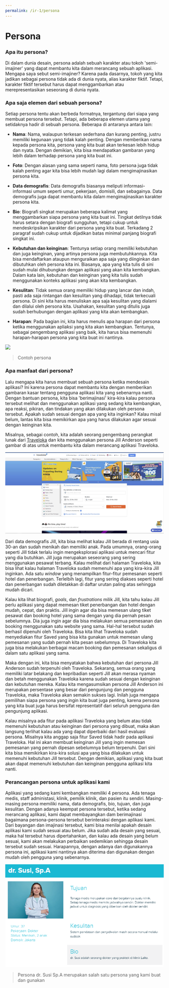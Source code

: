 ```yaml
---
permalink: /ir-1/persona
---
```


# Persona

### Apa itu persona?

Di dalam dunia desain, persona adalah sebuah karakter atau tokoh 'semi-imajiner' yang dapat membantu kita dalam merancang sebuah aplikasi. Mengapa saya sebut semi-imajiner? Karena pada dasarnya, tokoh yang kita jadikan sebagai persona tidak ada di dunia nyata, alias karakter fiktif. Tetapi, karakter fiktif tersebut harus dapat menggambarkan atau merepresentasikan seseorang di dunia nyata.

### Apa saja elemen dari sebuah persona?

Setiap persona tentu akan berbeda formatnya, tergantung dari siapa yang membuat persona tersebut. Tetapi, ada beberapa elemen utama yang setidaknya hadir di sebuah persona. Beberapa di antaranya antara lain:

- **Nama**: Nama, walaupun terkesan sederhana dan kurang penting, justru memiliki kegunaan yang tidak kalah penting. Dengan memberikan nama kepada persona kita, persona yang kita buat akan terkesan lebih hidup dan nyata. Dengan demikian, kita bisa mendapatkan gambaran yang lebih dalam terhadap persona yang kita buat ini.

- **Foto**: Dengan alasan yang sama seperti nama, foto persona juga tidak kalah penting agar kita bisa lebih mudah lagi dalam mengimajinasikan persona kita.

- **Data demografis**: Data demografis biasanya meliputi informasi-informasi umum seperti umur, pekerjaan, domisili, dan sebagainya. Data demografis juga dapat membantu kita dalam mengimajinasikan karakter persona kita.

- **Bio**: Biografi singkat merupakan beberapa kalimat yang menggambarkan siapa persona yang kita buat ini. Tingkat detilnya tidak harus setara dengan biografi sungguhan, tetapi cukup untuk mendeskripsikan karakter dari persona yang kita buat. Terkadang 2 paragraf sudah cukup untuk dijadikan batas minimal panjang biografi singkat ini.

- **Kebutuhan dan keinginan**: Tentunya setiap orang memiliki kebutuhan dan juga keinginan, yang artinya persona juga membutuhkannya. Kita bisa mendaftarkan ataupun menguraikan apa saja yang diinginkan dan dibutuhkan oleh persona kita ini. Biasanya, apa yang kita tulis di sini sudah mulai dihubungkan dengan aplikasi yang akan kita kembangkan. Dalam kata lain, kebutuhan dan keinginan yang kita tulis sudah menggunakan konteks aplikasi yang akan kita kembangkan.

- **Kesulitan**: Tidak semua orang memiliki hidup yang lancar dan indah, pasti ada saja rintangan dan kesulitan yang dihadapi, tidak terkecuali persona. Di sini kita harus menuliskan apa saja kesulitan yang dialami dan dilalui oleh persona kita. Usahakan, kesulitan yang ditulis juga sudah berhubungan dengan aplikasi yang kita akan kembangkan.

- **Harapan**:  Pada bagian ini, kita harus menulis apa harapan dari persona ketika menggunakan apliaksi yang kita akan kembangkan. Tentunya, sebagai pengembang aplikasi yang baik, kita harus bisa memenuhi harapan-harapan persona yang kita buat ini nantinya.

![](https://99designs-blog.imgix.net/blog/wp-content/uploads/2018/01/Screenshot-40-e1516267385749.png?auto=format&q=60&fit=max&w=930)

> Contoh persona

### Apa manfaat dari persona?

Lalu mengapa kita harus membuat sebuah persona ketika mendesain aplikasi? Ini karena persona dapat membantu kita dengan memberikan gambaran kasar tentang pengguna aplikasi kita yang sebenarnya nanti. Dengan bantuan persona, kita bisa 'berimajinasi' kira-kira kalau persona tersebut melihat dan menggunakan aplikasi yang sedang kita kembangkan, apa reaksi, pikiran, dan tindakan yang akan dilakukan oleh persona tersebut. Apakah sudah sesuai dengan apa yang kita inginkan? Kalau misal belum, lantas kita bisa memikirkan apa yang harus dilakukan agar sesuai dengan keinginan kita.

Misalnya, sebagai contoh, kita adalah seorang pengembang perangkat lunak dari [Traveloka](https://www.traveloka.com/en-id/) dan kita menggunakan persona Jill Anderson seperti gambar di atas untuk membantu kita dalam merancang aplikasi Traveloka.

![](./img/Traveloka.JPG)

Dari data demografis Jill, kita bisa melihat kalau Jill berada di rentang usia 30-an dan sudah menikah dan memiliki anak. Pada umumnya, orang-orang seperti Jill tidak terlalu ingin mengeksplorasi aplikasi untuk mencari fitur yang dia butuhkan. Jill juga merupakan seseorang yang sering menggunakan pesawat terbang. Kalau melihat dari halaman Traveloka, kita bisa lihat kalau halaman Traveloka sudah memenuhi apa yang kira-kira Jill inginkan. Ada satu *window*  yang menampilkan fitur-fitur pemesanan seperti hotel dan penerbangan. Terlelbih lagi, fitur yang sering diakses seperti hotel dan penerbangan sudah diletakkan di daftar urutan paling atas sehingga mudah dicari. 

Kalau kita lihat biografi, *goals*, dan *frustrations* milik Jill, kita tahu kalau Jill perlu aplikasi yang dapat memesan tiket penerbangan dan hotel dengan mudah, cepat, dan praktis. Jill ingin agar dia bisa memesan ulang tiket pesawat dan booking hotel yang sama dengan yang dia pernah pesan sebelumnya. Dia juga ingin agar dia bisa melakukan semua pemesanan dan booking menggunakan satu website yang sama. Hal-hal tersebut sudah berhasil dipenuhi oleh Traveloka. Bisa kita lihat Traveloka sudah menyediakan fitur Saved yang bisa kita gunakan untuk memesan ulang pemesanan yang sudah pernah kita pesan sebelumnya. Di Traveloka kita juga bisa melakukan berbagai macam booking dan pemesanan sekaligus di dalam satu aplikasi yang sama.

Maka dengan ini, kita bisa menyatakan bahwa kebutuhan dari persona Jill Anderson sudah terpenuhi oleh Traveloka. Sekarang, semua orang yang memiliki latar belakang dan kepribadian seperti Jill akan merasa nyaman dan betah menggunakan Traveloka karena sudah sesuai dengan keinginan dan kebutuhan mereka. Kalau kita mengasumsikan persona Jill Anderson ini merupakan persentase yang besar dari pengunjung dan pengguna Traveloka, maka Traveloka akan semakin sukses lagi. Inilah juga mengapa pemilihan siapa persona yang ingin kita buat juga penting, karena persona yang kita buat juga harus bersifat representatif dari seluruh pengguna dan pengunjung aplikasi.

Kalau misalnya ada fitur pada aplikasi Traveloka yang belum atau tidak memenuhi kebutuhan atau keinginan dari persona yang dibuat, maka akan langsung terlihat kalau ada yang dapat diperbaiki dari hasil evaluasi persona. Misalnya kita anggap saja fitur Saved tidak hadir pada aplikasi Traveloka. Hal ini akan membuat keinginan Jill yang ingin memesan pemesanan yang pernah dipesan sebelumnya belum terpenuhi. Dari sini kita bisa memikirkan kira-kira solusi apa yang bisa dilakukan untuk memenuhi kebutuhan Jill tersebut. Dengan demikian, aplikasi yang kita buat akan dapat memenuhi kebutuhan dan keinginan pengguna aplikasi kita nanti.

### Perancangan persona untuk aplikasi kami

Aplikasi yang sedang kami kembangkan memiliki 4 persona. Ada tenaga medis, staff administasi, klinik, pemilik klinik, dan pasien itu sendiri. Masing-masing persona memiliki nama, data demografis, bio, tujuan, dan juga kesulitan. Dengan adanya keempat persona tersebut, ketika sedang merancang aplikasi, kami dapat membayangkan dam berimajinasi bagaimana persona-persona tersebut berinteraksi dengan aplikasi kami. Dari bayangan dan imajinasi tersebut, kami bisa menilai apakah desain aplikasi kami sudah sesuai atau belum. Jika sudah ada desain yang sesuai, maka hal tersebut harus dipertahankan, dan kalau ada desain yang belum sesuai, kami akan melakukan perbaikan sedemikian sehingga desain tersebut sudah sesuai. Harapannya, dengan adanya dan digunakannya persona ini, aplikasi kami nantinya akan diterima dan digunakan dengan mudah oleh pengguna yang sebenarnya. 

<p align="center">
  <img src="./img/PersonaSusi.png"/>
</p>

> Persona dr. Susi Sp.A merupakan salah satu persona yang kami buat dan gunakan
